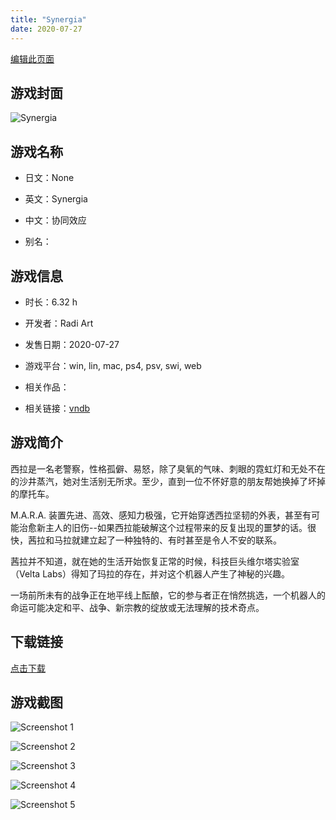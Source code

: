 ```yaml
---
title: "Synergia"
date: 2020-07-27
---
```

[编辑此页面](https://github.com/ACG-3/ADV3-source/blob/main/source/_posts/Synergia.md)

## 游戏封面

![Synergia](https%3A//pan.timero.xyz/onedrive/img_lib_001/Synergia_cover.avif)


## 游戏名称

- 日文：None
- 英文：Synergia
- 中文：协同效应

- 别名：


## 游戏信息

- 时长：6.32 h
- 开发者：Radi Art
- 发售日期：2020-07-27
- 游戏平台：win, lin, mac, ps4, psv, swi, web
- 相关作品：

- 相关链接：[vndb](https://vndb.org/v21681)


## 游戏简介

西拉是一名老警察，性格孤僻、易怒，除了臭氧的气味、刺眼的霓虹灯和无处不在的沙井蒸汽，她对生活别无所求。至少，直到一位不怀好意的朋友帮她换掉了坏掉的摩托车。

M.A.R.A. 装置先进、高效、感知力极强，它开始穿透西拉坚韧的外表，甚至有可能治愈新主人的旧伤--如果西拉能破解这个过程带来的反复出现的噩梦的话。很快，茜拉和马拉就建立起了一种独特的、有时甚至是令人不安的联系。

茜拉并不知道，就在她的生活开始恢复正常的时候，科技巨头维尔塔实验室（Velta Labs）得知了玛拉的存在，并对这个机器人产生了神秘的兴趣。

一场前所未有的战争正在地平线上酝酿，它的参与者正在悄然挑选，一个机器人的命运可能决定和平、战争、新宗教的绽放或无法理解的技术奇点。


## 下载链接

[点击下载](https://pan.timero.xyz/onedrive/adv_lib_001/Synergia)


## 游戏截图


![Screenshot 1](https%3A//pan.timero.xyz/onedrive/img_lib_001/Synergia_Screenshot_1.avif)

![Screenshot 2](https%3A//pan.timero.xyz/onedrive/img_lib_001/Synergia_Screenshot_2.avif)

![Screenshot 3](https%3A//pan.timero.xyz/onedrive/img_lib_001/Synergia_Screenshot_3.avif)

![Screenshot 4](https%3A//pan.timero.xyz/onedrive/img_lib_001/Synergia_Screenshot_4.avif)

![Screenshot 5](https%3A//pan.timero.xyz/onedrive/img_lib_001/Synergia_Screenshot_5.avif)

